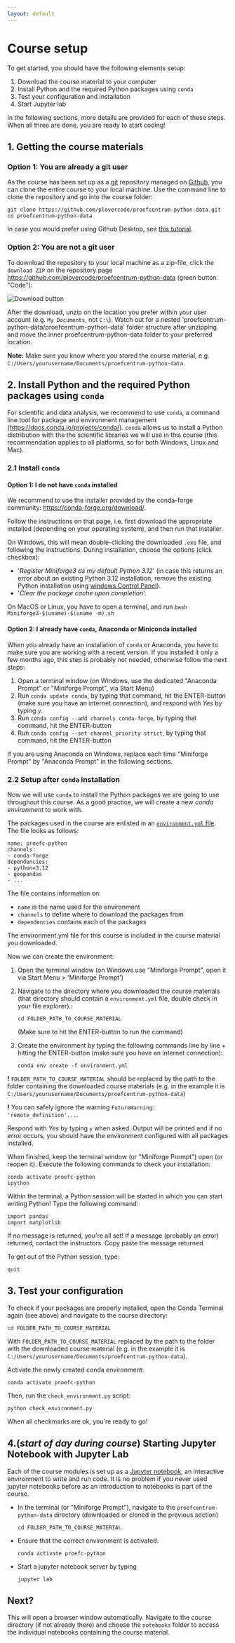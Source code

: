 ```yaml
---
layout: default
---
```


# Course setup

To get started, you should have the following elements setup:

1. Download the course material to your computer
2. Install Python and the required Python packages using `conda`
3. Test your configuration and installation
4. Start Jupyter lab

In the following sections, more details are provided for each of these steps. When all three are done, you are ready to start coding!

## 1. Getting the course materials

### Option 1: You are already a git user

As the course has been set up as a [git](https://git-scm.com/) repository managed on [Github](https://github.com/plovercode/proefcentrum-python-data),
you can clone the entire course to your local machine. Use the command line to clone the repository and go into the course folder:

```
git clone https://github.com/plovercode/proefcentrum-python-data.git
cd proefcentrum-python-data
```

In case you would prefer using Github Desktop,
see [this tutorial](https://help.github.com/desktop/guides/contributing-to-projects/cloning-a-repository-from-github-to-github-desktop/).

### Option 2: You are not a git user

To download the repository to your local machine as a zip-file, click the  `download ZIP` on the
repository page <https://github.com/plovercode/proefcentrum-python-data> (green button "Code"):

![Download button](./static/img/download-button.png)

After the download, unzip on the location you prefer within your user account (e.g. `My Documents`, not `C:\`). Watch out for a nested 'proefcentrum-python-data/proefcentrum-python-data' folder structure after unzipping and move the inner proefcentrum-python-data folder to your preferred location.

__Note:__ Make sure you know where you stored the course material, e.g. `C:/Users/yourusername/Documents/proefcentrum-python-data`.

## 2. Install Python and the required Python packages using `conda`

For scientific and data analysis, we recommend to use `conda`, a command line tool for package and environment management (<https://docs.conda.io/projects/conda/>).
`conda` allows us to install a Python distribution with the the scientific libraries we will use in this course (this recommendation applies to all platforms, so for both Windows, Linux and Mac).

### 2.1 Install `conda`

#### Option 1: I do not have `conda` installed

We recommend to use the installer provided by the conda-forge community: <https://conda-forge.org/download/>.

Follow the instructions on that page, i.e. first download the appropriate installed (depending on your operating system), and then run that installer.

On Windows, this will mean double-clicking the downloaded `.exe` file, and following the instructions. During installation, choose the options (click checkbox):

- '_Register Miniforge3 as my default Python 3.12_' (in case this returns an error about an existing Python 3.12 installation, remove the existing Python installation using [windows Control Panel](https://support.microsoft.com/en-us/windows/uninstall-or-remove-apps-and-programs-in-windows-4b55f974-2cc6-2d2b-d092-5905080eaf98)).
- '_Clear the package cache upon completion_'.

On MacOS or Linux, you have to open a terminal, and run `bash Miniforge3-$(uname)-$(uname -m).sh`

#### Option 2: I already have `conda`, Anaconda or Miniconda installed

When you already have an installation of `conda` or Anaconda, you have to make sure you are working with a recent version. If you installed it only a
few months ago, this step is probably not needed, otherwise follow the next steps:

1. Open a terminal window (on Windows, use the dedicated "Anaconda Prompt" or "Miniforge Prompt", via Start Menu)
2. Run `conda update conda`, by typing that command, hit the ENTER-button
   (make sure you have an internet connection), and respond with *Yes* by typing `y`.
3. Run `conda config --add channels conda-forge`, by typing that command, hit the ENTER-button
4. Run `conda config --set channel_priority strict`, by typing that command, hit the ENTER-button

If you are using Anaconda on Windows, replace each time "Miniforge Prompt" by "Anaconda Prompt" in the following sections.

### 2.2 Setup after `conda` installation

Now we will use `conda` to install the Python packages we are going to use
throughout this course.
As a good practice, we will create a new _conda environment_ to work with.

The packages used in the course are enlisted in
an [`environment.yml` file](https://raw.githubusercontent.com/plovercode/proefcentrum-python-data/main/environment.yml). The file looks as follows:

```
name: proefc-python
channels:
- conda-forge
dependencies:
- python=3.12
- geopandas
- ...
```

The file contains information on:
- `name` is the name used for the environment
- `channels` to define where to download the packages from
- `dependencies` contains each of the packages

The environment.yml file for this course is included in the course material you
downloaded.

Now we can create the environment:

1. Open the terminal window (on Windows use "Miniforge Prompt", open it via Start Menu > 'Miniforge Prompt')
2. Navigate to the directory where you downloaded the course materials (that directory should contain a `environment.yml` file, double check in your file explorer).:

   ```
   cd FOLDER_PATH_TO_COURSE_MATERIAL
   ```
   (Make sure to hit the ENTER-button to run the command)

3. Create the environment by typing the following commands line by line + hitting the ENTER-button (make sure you have an internet connection):

   ```
   conda env create -f environment.yml
   ```

__!__ `FOLDER_PATH_TO_COURSE_MATERIAL` should be replaced by the path to the folder containing the downloaded course materials (e.g. in the example it is `C:/Users/yourusername/Documents/proefcentrum-python-data`)

__!__ You can safely ignore the warning `FutureWarning: 'remote_definition'...`.

Respond with *Yes* by typing `y` when asked. Output will be printed and if no error occurs, you should have the environment configured with all packages installed.

When finished, keep the terminal window (or "Miniforge Prompt") open (or reopen it). Execute the following commands to check your installation:

```
conda activate proefc-python
ipython
```

Within the terminal, a Python session will be started in which you can start writing Python! Type the following command:

```
import pandas
import matplotlib
```

If no message is returned, you're all set! If a message (probably an error) returned, contact the instructors. Copy paste the message returned.

To get out of the Python session, type:

```
quit
```

## 3. Test your configuration

To check if your packages are properly installed, open the Conda Terminal again (see above) and navigate to the course directory:

```
cd FOLDER_PATH_TO_COURSE_MATERIAL
```

With `FOLDER_PATH_TO_COURSE_MATERIAL` replaced by the path to the folder with the downloaded
course material (e.g. in the example it is `C:/Users/yourusername/Documents/proefcentrum-python-data`).

Activate the newly created conda environment:

```
conda activate proefc-python
```

Then, run the `check_environment.py` script:

```
python check_environment.py
```

When all checkmarks are ok, you're ready to go!


## 4.(_start of day during course_)  Starting Jupyter Notebook with Jupyter Lab

Each of the course modules is set up as a [Jupyter notebook](http://jupyter.org/), an interactive  environment to write and run code. It is no problem if you never used jupyter notebooks before as an introduction to notebooks is part of the course.


* In the terminal (or "Miniforge Prompt"), navigate to the `proefcentrum-python-data` directory (downloaded or cloned in the previous section)

  ```
  cd FOLDER_PATH_TO_COURSE_MATERIAL
  ```

* Ensure that the correct environment is activated.

  ```
  conda activate proefc-python
  ```

* Start a jupyter notebook server by typing

  ```
  jupyter lab
  ```

## Next?

This will open a browser window automatically. Navigate to the course directory (if not already there) and choose the `notebooks` folder to access the individual notebooks containing the course material.